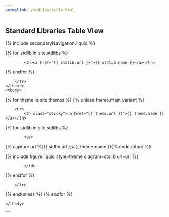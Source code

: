 ```yaml
---
permalink: /stdlibs/table.html
---
```

## Standard Libraries Table View

{% include secondaryNavigation.liquid %}

<table class="image-gallery">
    <thead class="sticky">
        <tr>
            <th></th>

{% for stdlib in site.stdlibs %}

            <th><a href="{{ stdlib.url }}">{{ stdlib.name }}</a></th>

{% endfor %}

        </tr>
    </thead>
    <tbody>

{% for theme in site.themes %}
{% unless theme.main_variant %}

        <tr>
            <th class="sticky"><a href="{{ theme.url }}">{{ theme.name }}</a></th>

{% for stdlib in site.stdlibs %}

            <td>

{% capture url %}{{ stdlib.url }}#{{ theme.name }}{% endcapture %}

{% include figure.liquid style=theme diagram=stdlib url=url %}

            </td>

{% endfor %}

        </tr>

{% endunless %}
{% endfor %}

    </tbody>
</table>
